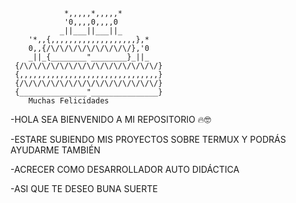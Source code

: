                 *,,,,,*,,,,,*
                '0,,,,0,,,,0
               _||___||___||_
        '*,,{,,,,,,,,,,,,,,,,,,,},*
        0,,{/\/\/\/\/\/\/\/\/\/},'0     
        _||_{________"________}_||_  
     {/\/\/\/\/\/\/\/\/\/\/\/\/\/\/\/}
     {,,,,,,,,,,,,,,,,,,,,,,,,,,,,,,,}
     {/\/\/\/\/\/\/\/\/\/\/\/\/\/\/\/}
     {_______________"_______________}
	    Muchas Felicidades

-HOLA SEA BIENVENIDO A MI REPOSITORIO 🔥🤓

-ESTARE SUBIENDO MIS PROYECTOS SOBRE TERMUX Y PODRÁS AYUDARME TAMBIÉN

-ACRECER COMO DESARROLLADOR AUTO DIDÁCTICA

-ASI QUE TE DESEO BUNA SUERTE


<!---
M1R47-T3RMUX/M1R47-T3RMUX is a ✨ special ✨ repository because its `README.md` (this file) appears on your GitHub profile.
You can click the Preview link to take a look at your changes.
--->
